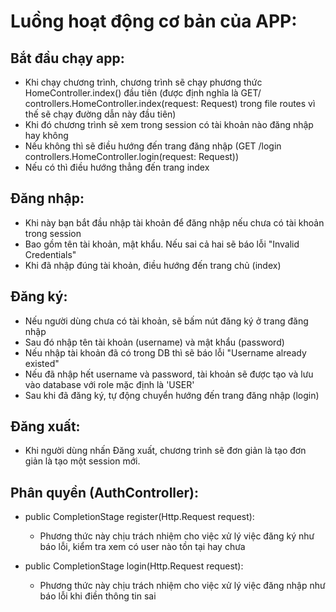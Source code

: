# Luồng hoạt động cơ bản của APP:

## Bắt đầu chạy app: 

- Khi chạy chương trình, chương trình sẽ chạy phương thức HomeController.index() đầu tiên (được định nghĩa là GET/  controllers.HomeController.index(request: Request) trong file routes vì thế sẽ chạy đường dẫn này đầu tiên)
- Khi đó chương trình sẽ xem trong session có tài khoản nào đăng nhập hay không
- Nếu không thì sẽ điều hướng đến trang đăng nhập (GET  /login  controllers.HomeController.login(request: Request))
- Nếu có thì điều hướng thẳng đến trang index
  
## Đăng nhập:

- Khi này bạn bắt đầu nhập tài khoản để đăng nhập nếu chưa có tài khoản trong session
- Bao gồm tên tài khoản, mật khẩu. Nếu sai cả hai sẽ báo lỗi "Invalid Credentials"
- Khi đã nhập đúng tài khoản, điều hướng đến trang chủ (index)

## Đăng ký:

- Nếu người dùng chưa có tài khoản, sẽ bấm nút đăng ký ở trang đăng nhập
- Sau đó nhập tên tài khoản (username) và mật khẩu (password)
- Nếu nhập tài khoản đã có trong DB thì sẽ báo lỗi "Username already existed"
- Nếu đã nhập hết username và password, tài khoản sẽ được tạo và lưu vào database với role mặc định là 'USER'
- Sau khi đã đăng ký, tự động chuyển hướng đến trang đăng nhập (login)

## Đăng xuất:

- Khi người dùng nhấn Đăng xuất, chương trình sẽ đơn giản là tạo đơn giản là tạo một session mới.

## Phân quyền (AuthController):

- public CompletionStage<Result> register(Http.Request request):
    - Phương thức này chịu trách nhiệm cho việc xử lý việc đăng ký như báo lỗi, kiểm tra xem có user nào tồn tại hay chưa

- public CompletionStage<Result> login(Http.Request request):
    - Phương thức này chịu trách nhiệm cho việc xử lý việc đăng nhập như báo lỗi khi điền thông tin sai
